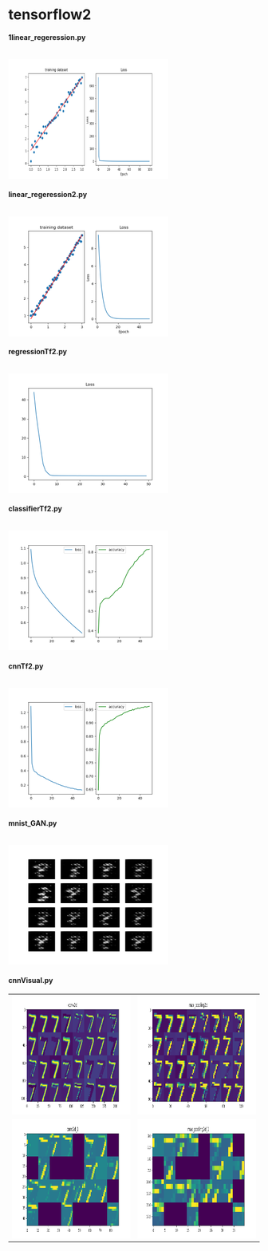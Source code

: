 # tensorflow2

#### 1linear_regeression.py
<br/>
<img src="images/linearModel_loss.png" width="320" height="240">
<br/>

#### linear_regeression2.py
<br/>
<img src="images/linearModel_loss2.png" width="320" height="240">

#### regressionTf2.py
<br/>
<img src="images/regression.png" width="320" height="240">

#### classifierTf2.py
<br/>
<img src="images/clf.png" width="320" height="240">

#### cnnTf2.py
<br/>
<img src="images/mnistCnn.png" width="320" height="240">

#### mnist_GAN.py
<br/>
<img src="images/dcgan.gif" width="320" height="240">

#### cnnVisual.py
|||
|---|---|
|<img src="images/featureMap20.png" width="320" height="240" />|<img src="images/featureMap21.png" width="320" height="240" />|
|<img src="images/featureMap22.png" width="320" height="240" />|<img src="images/featureMap23.png" width="320" height="240" />|


